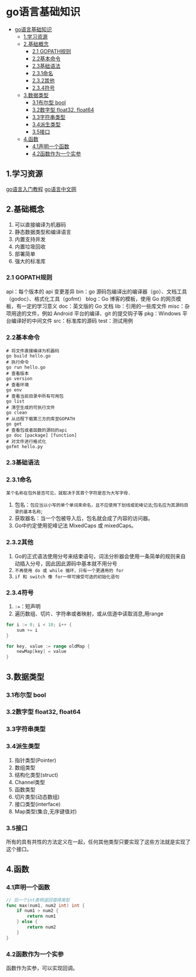 # go语言基础知识

<!-- TOC -->

- [go语言基础知识](#go语言基础知识)
    - [1.学习资源](#1学习资源)
    - [2.基础概念](#2基础概念)
        - [2.1 GOPATH规则](#21-gopath规则)
        - [2.2基本命令](#22基本命令)
        - [2.3基础语法](#23基础语法)
        - [2.3.1命名](#231命名)
        - [2.3.2其他](#232其他)
        - [2.3.4符号](#234符号)
    - [3.数据类型](#3数据类型)
        - [3.1布尔型 bool](#31布尔型-bool)
        - [3.2数字型 float32, float64](#32数字型-float32-float64)
        - [3.3字符串类型](#33字符串类型)
        - [3.4派生类型](#34派生类型)
        - [3.5接口](#35接口)
    - [4.函数](#4函数)
        - [4.1声明一个函数](#41声明一个函数)
        - [4.2函数作为一个实参](#42函数作为一个实参)

<!-- /TOC -->

## 1.学习资源

[go语言入门教程](http://c.biancheng.net/golang/)
[go语言中文网](https://studygolang.com/)

## 2.基础概念

1. 可以直接编译为机器码
2. 静态数据类型和编译语言
3. 内置支持并发
4. 内置垃圾回收
5. 部署简单
6. 强大的标准库

### 2.1 GOPATH规则

api：每个版本的 api 变更差异
bin：go 源码包编译出的编译器（go）、文档工具（godoc）、格式化工具（gofmt）
blog：Go 博客的模板，使用 Go 的网页模板，有一定的学习意义
doc：英文版的 Go 文档
lib：引用的一些库文件
misc：杂项用途的文件，例如 Android 平台的编译、git 的提交钩子等
pkg：Windows 平台编译好的中间文件
src：标准库的源码
test：测试用例

### 2.2基本命令

```shell
# 将文件直接编译为机器码
go build hello.go
# 执行命令
go run hello.go
# 查看版本
go version
# 查看环境
go env
# 查看当前目录中所有可用包
go list
# 清空生成的可执行文件
go clean
# 从远程下载第三方的库至GOPATH
go get
# 查看包或者函数的源码的api
go doc [package] [function]
# 对文件进行格式化
gofmt hello.py
```

### 2.3基础语法

### 2.3.1命名

`某个名称在包外是否可见，就取决于其首个字符是否为大写字母.`

1. 包名：`包应当以小写的单个单词来命名，且不应使用下划线或驼峰记法`;`包名应为其源码目录的基本名称`;
2. 获取器名：当一个包被导入后，包名就会成了内容的访问器。
3. Go中约定使用驼峰记法 MixedCaps 或 mixedCaps。

### 2.3.2其他

1. Go的正式语法使用分号来结束语句，词法分析器会使用一条简单的规则来自动插入分号，因此因此源码中基本就不用分号
2. `不再使用 do 或 while 循环，只有一个更通用的 for`
3. `if 和 switch 像 for一样可接受可选的初始化语句`

### 2.3.4符号

1. `:=`：短声明
2. 遍历数组、切片、字符串或者映射，或从信道中读取消息,用range

```go
for i := 0; i < 10; i++ {
    sum += i
}
```

```go
for key, value := range oldMap {
    newMap[key] = value
}
```

## 3.数据类型

### 3.1布尔型 bool

### 3.2数字型 float32, float64

### 3.3字符串类型

### 3.4派生类型

1. 指针类型(Pointer)
2. 数组类型
3. 结构化类型(struct)
4. Channel类型
5. 函数类型
6. 切片类型(动态数组)
7. 接口类型(interface)
8. Map类型(集合,无序键值对)

### 3.5接口

所有的具有共性的方法定义在一起，任何其他类型只要实现了这些方法就是实现了这个接口。

## 4.函数

### 4.1声明一个函数

```go
// 后一个int表明返回值得类型
func max(num1, num2 int) int {
    if num1 > num2 {
        return num1
    } else {
        return num2
    }
}
```

### 4.2函数作为一个实参

函数作为实参，可以实现回调。

